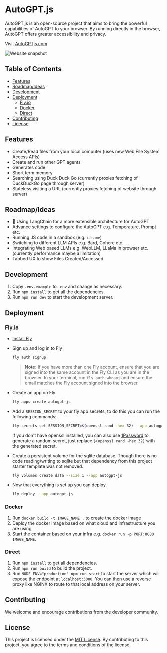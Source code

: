 # AutoGPT.js

AutoGPT.js is an open-source project that aims to bring the powerful capabilities of AutoGPT to your browser. By running directly in the browser, AutoGPT offers greater accessibility and privacy.

Visit [AutoGPTjs.com](https://autogptjs.com)

![Website snapshot](docs/website-snapshot.png)

## Table of Contents

- [Features](#features)
- [Roadmap/Ideas](#roadmapideas)
- [Development](#development)
- [Deployment](#deployment)
  - [Fly.io](#flyio)
  - [Docker](#docker)
  - [Direct](#direct)
- [Contributing](#contributing)
- [License](#license)


## Features

- Create/Read files from your local computer (uses new Web File System Access APIs)
- Create and run other GPT agents
- Generates code
- Short term memory
- Searching using Duck Duck Go (currently proxies fetching of DuckDuckGo page through server)
- Stateless visiting a URL (currently proxies fetching of website through server)

## Roadmap/Ideas

- 🚧 Using LangChain for a more extensible architecture for AutoGPT
- Advance settings to configure the AutoGPT e.g. Temperature, Prompt etc.
- Running JS code in a sandbox (e.g. `iframe`)
- Switching to different LLM APIs e.g. Bard, Cohere etc.
- Integrating Web based LLMs e.g. WebLLM, LLaMa in browser etc. (currently performance maybe a limitation)
- Tabbed UX to show Files Created/Accessed

## Development

1. Copy `.env.example` to `.env` and change as necessary.
2. Run `npm install` to get all the dependencies.
3. Run `npm run dev` to start the development server.

## Deployment

### Fly.io

- [Install Fly](https://fly.io/docs/getting-started/installing-flyctl/)

- Sign up and log in to Fly

  ```sh
  fly auth signup
  ```

  > **Note:** If you have more than one Fly account, ensure that you are signed into the same account in the Fly CLI as you are in the browser. In your terminal, run `fly auth whoami` and ensure the email matches the Fly account signed into the browser.

- Create an app on Fly

  ```sh
  fly apps create autogpt-js
  ```

- Add a `SESSION_SECRET` to your fly app secrets, to do this you can run the following commands:

  ```sh
  fly secrets set SESSION_SECRET=$(openssl rand -hex 32) --app autogpt-js
  ```

  If you don't have openssl installed, you can also use [1Password](https://1password.com/password-generator) to generate a random secret, just replace `$(openssl rand -hex 32)` with the generated secret.

- Create a persistent volume for the sqlite database. Though there is no code reading/writing to sqlite but that dependency from this project starter template was not removed.

  ```sh
  fly volumes create data --size 1 --app autogpt-js
  ```

- Now that everything is set up you can deploy.

  ```sh
  fly deploy --app autogpt-js
  ```

### Docker

1. Run `docker build -t IMAGE_NAME .` to create the docker image
2. Deploy the docker image based on what cloud and infrastructure you are using
3. Start the container based on your infra e.g. `docker run -p PORT:8080 IMAGE_NAME`.

### Direct

1. Run `npm install` to get all dependencies.
2. Run `npm run build` to build the project.
3. Run `NODE_ENV="production" npm run start` to start the server which will expose the endpoint at `localhost:3000`. You can then use a reverse proxy like NGINX to route to that local address on your server.

## Contributing

We welcome and encourage contributions from the developer community.

## License

This project is licensed under the [MIT License](LICENSE). By contributing to this project, you agree to the terms and conditions of the license.
